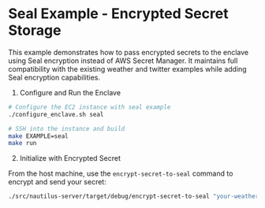 # Seal Example - Encrypted Secret Storage

This example demonstrates how to pass encrypted secrets to the enclave using Seal encryption instead of AWS Secret Manager. It maintains full compatibility with the existing weather and twitter examples while adding Seal encryption capabilities.

1. Configure and Run the Enclave

```bash
# Configure the EC2 instance with seal example
./configure_enclave.sh seal

# SSH into the instance and build
make EXAMPLE=seal
make run

```

2. Initialize with Encrypted Secret

From the host machine, use the `encrypt-secret-to-seal` command to encrypt and send your secret:

```bash
./src/nautilus-server/target/debug/encrypt-secret-to-seal "your-weather-api-key"
```
